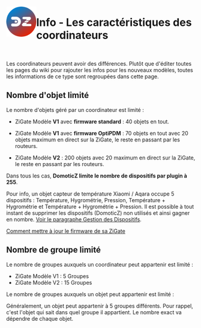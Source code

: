 <a href="Home.md"><img align="left" width="80" height="80" src="../Images/logo_Z4D.png" alt="Logo"></a>

# Info - Les caractéristiques des coordinateurs

</br>

Les coordinateurs peuvent avoir des différences. Plutôt que d'éditer toutes les pages du wiki pour rajouter les infos pour les nouveaux modèles, toutes les informations de ce type sont regroupées dans cette page.

## Nombre d'objet limité

Le nombre d'objets géré par un coordinateur est limité :

* ZiGate Modèle **V1** avec **firmware standard** : 40 objets en tout.
* ZiGate Modèle **V1** avec **firmware OptiPDM** : 70 objets en tout avec 20 objets maximum en direct sur la ZiGate, le reste en passant par les routeurs.

* ZiGate Modèle **V2** : 200 objets avec 20 maximum en direct sur la ZiGate, le reste en passant par les routeurs.


Dans tous les cas, **DomoticZ limite le nombre de dispositifs par plugin à 255**.

Pour info, un objet capteur de température Xiaomi / Aqara occupe 5 dispositifs : Température, Hygrométrie, Pression, Température + Hygrométrie et Température + Hygrométrie + Pression. Il est possible à tout instant de supprimer les dispositifs (DomoticZ) non utilisés et ainsi gagner en nombre. [Voir le paragraphe Gestion des Dispositifs](Tuto_Appairage-objet.md#gestion-des-dispositifs).

[Comment mettre à jour le firmware de sa ZiGate](Tuto_Maj-firmware-zigate.md)

## Nombre de groupe limité

Le nombre de groupes auxquels un coordinateur peut appartenir est limité :

* ZiGate Modèle V1 : 5 Groupes
* ZiGate Modèle V2 : 15 Groupes

Le nombre de groupes auxquels un objet peut appartenir est limité :

Généralement, un objet peut appartenir à 5 groupes différents. Pour rappel, c'est l'objet qui sait dans quel groupe il appartient. Le nombre exact va dépendre de chaque objet.
